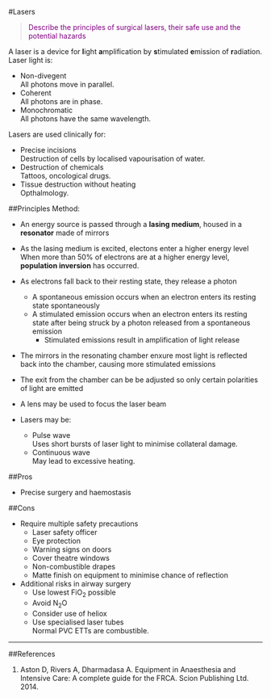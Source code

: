 #Lasers
> <p style="color:purple";>Describe the principles of surgical lasers, their safe use and the potential hazards </p>

A laser is a device for **l**ight **a**mplification by  **s**timulated **e**mission of **r**adiation. Laser light is:
* Non-divegent  
All photons move in parallel.
* Coherent  
All photons are in phase.
* Monochromatic  
All photons have the same wavelength.

Lasers are used clinically for:
* Precise incisions  
Destruction of cells by localised vapourisation of water.
* Destruction of chemicals  
Tattoos, oncological drugs.
* Tissue destruction without heating  
Opthalmology.

##Principles
Method:
* An energy source is passed through a **lasing medium**, housed in a **resonator** made of mirrors
* As the lasing medium is excited, electons enter a higher energy level  
When more than 50% of electrons are at a higher energy level, **population inversion** has occurred.
* As electrons fall back to their resting state, they release a photon
    * A spontaneous emission occurs when an electron enters its resting state spontaneously
    * A stimulated emission occurs when an electron enters its resting state after being struck by a photon released from a spontaneous emission
        * Stimulated emissions result in amplification of light release
* The mirrors in the resonating chamber enxure most light is reflected back into the chamber, causing more stimulated emissions
* The exit from the chamber can be be adjusted so only certain polarities of light are emitted
* A lens may be used to focus the laser beam


* Lasers may be:
    * Pulse wave  
    Uses short bursts of laser light to minimise collateral damage.
    * Continuous wave  
    May lead to excessive heating.
    
##Pros
* Precise surgery and haemostasis

##Cons
* Require multiple safety precautions
    * Laser safety officer
    * Eye protection
    * Warning signs on doors
    * Cover theatre windows
    * Non-combustible drapes
    * Matte finish on equipment to minimise chance of reflection
* Additional risks in airway surgery
    * Use lowest FiO<sub>2</sub> possible
    * Avoid N<sub>2</sub>O
    * Consider use of heliox
    * Use specialised laser tubes  
    Normal PVC ETTs are combustible.
    
---
##References
1. Aston D, Rivers A, Dharmadasa A. Equipment in Anaesthesia and Intensive Care: A complete guide for the FRCA. Scion Publishing Ltd. 2014.